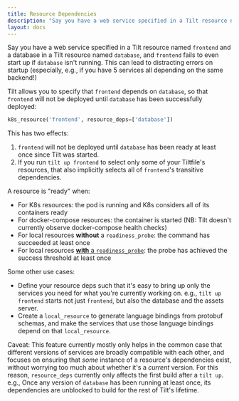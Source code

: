 ```yaml
---
title: Resource Dependencies
description: "Say you have a web service specified in a Tilt resource named 'frontend' and a database in a Tilt resource named 'database', and 'frontend' fails to even start up if 'database' isn't running."
layout: docs
---
```


Say you have a web service specified in a Tilt resource named `frontend` and a
database in a Tilt resource named `database`, and `frontend` fails to even
start up if `database` isn't running. This can lead to distracting errors on
startup (especially, e.g., if you have 5 services all depending on the same
backend!)

Tilt allows you to specify that `frontend` depends on `database`, so that
`frontend` will not be deployed until `database` has been successfully deployed:

```python
k8s_resource('frontend', resource_deps=['database'])
```

This has two effects:
1. `frontend` will not be deployed until `database` has been ready at least once
    since Tilt was started.
2. If you run `tilt up frontend` to select only some of your Tiltfile's resources,
    that also implicitly selects all of `frontend`'s transitive dependencies.

A resource is "ready" when:
* For K8s resources: the pod is running and K8s considers all of its containers ready
* For docker-compose resources: the container is started (NB: Tilt doesn't currently observe docker-compose health checks)
* For local resources **without** a `readiness_probe`: the command has succeeded at least once
* For local resources [**with** a `readiness_probe`][readiness-probe]: the probe has achieved the success threshold at least once

Some other use cases:
* Define your resource deps such that it's easy to bring up only the services
  you need for what you're currently working on. e.g., `tilt up frontend`
  starts not just `frontend`, but also the database and the assets server.
* Create a `local_resource` to generate language bindings from protobuf schemas,
  and make the services that use those language bindings depend on that `local_resource`.

Caveat:
This feature currently mostly only helps in the common case that different versions
of services are broadly compatible with each other, and focuses on ensuring that
*some* instance of a resource's dependencies exist, without worrying too much about
whether it's a *current* version. For this reason, `resource_deps` currently only
affects the first build after a `tilt up`. e.g., Once any version of `database`
has been running at least once, its dependencies are unblocked to build for the
rest of Tilt's lifetime.

[readiness-probe]: local_resource.html#readiness_probe
